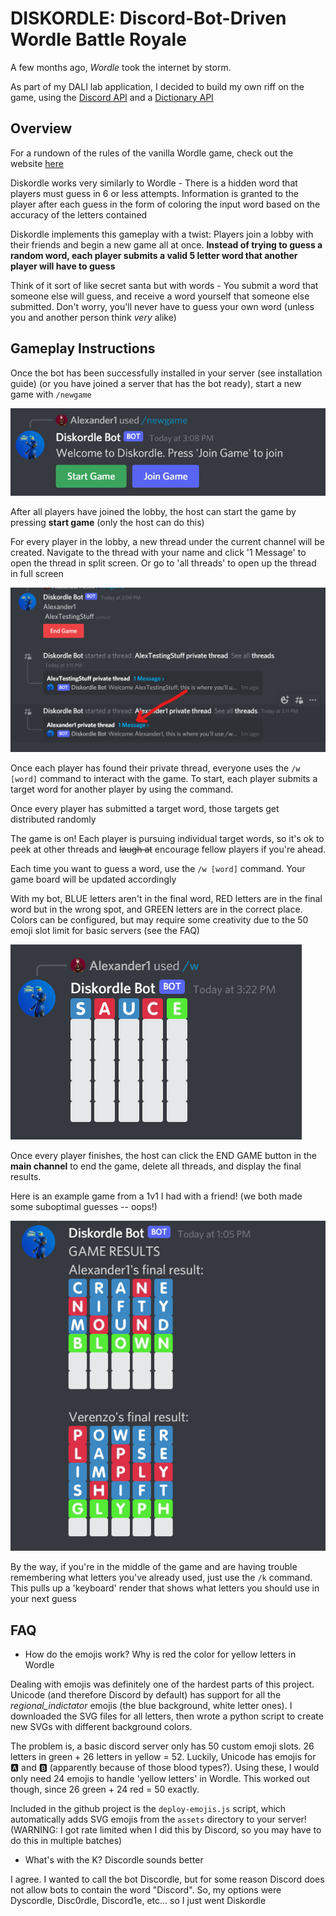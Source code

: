 # DISKORDLE: Discord-Bot-Driven Wordle Battle Royale 


A few months ago, _Wordle_ took the internet by storm.

As part of my DALI lab application, I decided to build my own riff on the game, using the [Discord API](https://discord.com/developers/docs/intro) and a [Dictionary API](https://dictionaryapi.dev/)

## Overview

For a rundown of the rules of the vanilla Wordle game, check out the website [here](https://www.nytimes.com/games/wordle/index.html) 

Diskordle works very similarly to Wordle - There is a hidden word that players must guess in 6 or less attempts. Information is granted to 
the player after each guess in the form of coloring the input word based on the accuracy of the letters contained

Diskordle implements this gameplay with a twist: Players join a lobby with their friends and begin a new game all at once. 
**Instead of trying to guess a random word, each player submits a valid 5 letter word that another player will have to guess**

Think of it sort of like secret santa but with words - You submit a word that someone else will guess, and receive a word yourself that someone
else submitted. Don't worry, you'll never have to guess your own word (unless you and another person think _very_ alike)

## Gameplay Instructions 

Once the bot has been successfully installed in your server (see installation guide) (or you have joined a server that has the bot ready),
start a new game with `/newgame`

![new game image](./readme%20assets/join_game.png "Bot message displayed when starting a game")

After all players have joined the lobby, the host can start the game by pressing **start game** (only the host can do this)

For every player in the lobby, a new thread under the current channel will be created. Navigate to the thread with your name 
and click '1 Message' to open the thread in split screen. Or go to 'all threads' to open up the thread in full screen

![thread create image](./readme%20assets/game_started.png "Bot creates a thread for every player")

Once each player has found their private thread, everyone uses the `/w [word]` command to interact with the game. To start,
each player submits a target word for another player by using the command. 

Once every player has submitted a target word, those targets get distributed randomly 

The game is on! Each player is pursuing individual target words, so it's ok to peek at other threads and ~~laugh at~~ encourage fellow players if 
you're ahead. 

Each time you want to guess a word, use the `/w [word]` command. Your game board will be updated accordingly 

With my bot, BLUE letters aren't in the final word, RED letters are in the final word but in the wrong spot, and GREEN letters 
are in the correct place. Colors can be configured, but may require some creativity due to the 50 emoji slot limit for basic servers (see the FAQ)

![wordle gameboard](./readme%20assets/starting_guess.png "A good starting guess!")

Once every player finishes, the host can click the END GAME button in the **main channel** to end the game, delete all threads, and display
the final results. 

Here is an example game from a 1v1 I had with a friend! (we both made some suboptimal guesses -- oops!)

![wordle final board](./readme%20assets/game_results.png "The end of a game")

By the way, if you're in the middle of the game and are having trouble remembering what letters you've already used, just use the
`/k` command. This pulls up a 'keyboard' render that shows what letters you should use in your next guess

## FAQ

- How do the emojis work? Why is red the color for yellow letters in Wordle

Dealing with emojis was definitely one of the hardest parts of this project. Unicode (and therefore Discord by default) has support
for all the _regional_indictator_ emojis (the blue background, white letter ones). I downloaded the SVG files for all letters,
then wrote a python script to create new SVGs with different background colors.

The problem is, a basic discord server only has 50 custom emoji slots. 26 letters in green + 26 letters in yellow = 52. Luckily,
Unicode has emojis for 🅰️ and 🅱️ (apparently because of those blood types?). Using these, I would only need 24 emojis to handle 'yellow letters' in 
Wordle. This worked out though, since 26 green + 24 red = 50 exactly.  

Included in the github project is the `deploy-emojis.js` script, which automatically adds SVG emojis from the `assets` directory 
to your server! (WARNING: I got rate limited when I did this by Discord, so you may have to do this in multiple batches)

- What's with the K? Discordle sounds better 

I agree. I wanted to call the bot Discordle, but for some reason Discord does not allow bots to contain the word "Discord". So,
my options were Dyscordle, Disc0rdle, Discord1e, etc... so I just went Diskordle
